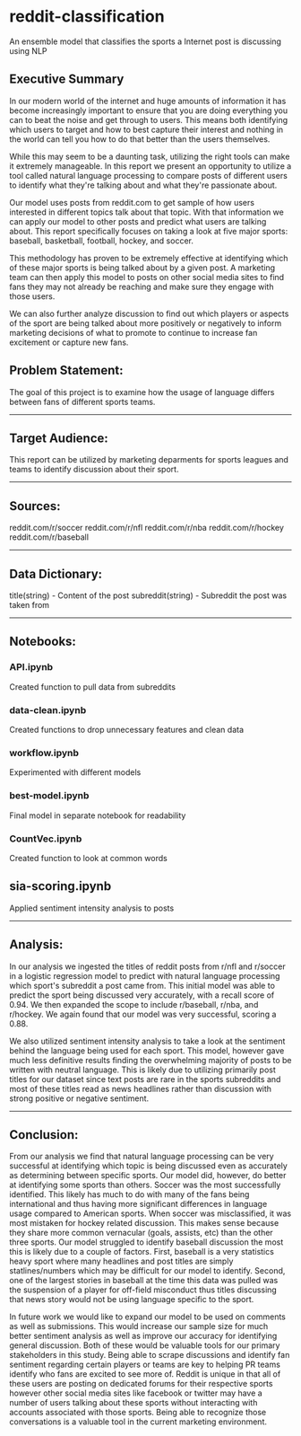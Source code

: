# reddit-classification
An ensemble model that classifies the sports a Internet post is discussing using NLP

## Executive Summary
In our modern world of the internet and huge amounts of information it has become increasingly important to ensure that you are doing everything you can to beat the noise and get through to users. This means both identifying which users to target and how to best capture their interest and nothing in the world can tell you how to do that better than the users themselves. 

While this may seem to be a daunting task, utilizing the right tools can make it extremely manageable. In this report we present an opportunity to utilize a tool called natural language processing to compare posts of different users to identify what they're talking about and what they're passionate about. 

Our model uses posts from reddit.com to get sample of how users interested in different topics talk about that topic. With that information we can apply our model to other posts and predict what users are talking about. This report specifically focuses on taking a look at five major sports: baseball, basketball, football, hockey, and soccer. 

This methodology has proven to be extremely effective at identifying which of these major sports is being talked about by a given post. A marketing team can then apply this model to posts on other social media sites to find fans they may not already be reaching and make sure they engage with those users.

We can also further analyze discussion to find out which players or aspects of the sport are being talked about more positively or negatively to inform marketing decisions of what to promote to continue to increase fan excitement or capture new fans.


## Problem Statement:
The goal of this project is to examine how the usage of language differs between fans of different sports teams.

---
## Target Audience:
This report can be utilized by marketing deparments for sports leagues and teams to identify discussion about their sport.

---
## Sources:
reddit.com/r/soccer
reddit.com/r/nfl
reddit.com/r/nba
reddit.com/r/hockey
reddit.com/r/baseball


---
## Data Dictionary:
title(string) - Content of the post
subreddit(string) - Subreddit the post was taken from

---
## Notebooks:
### API.ipynb
Created function to pull data from subreddits

### data-clean.ipynb
Created functions to drop unnecessary features and clean data

### workflow.ipynb
Experimented with different models

### best-model.ipynb
Final model in separate notebook for readability

### CountVec.ipynb
Created function to look at common words

## sia-scoring.ipynb
Applied sentiment intensity analysis to posts

---
## Analysis:
In our analysis we ingested the titles of reddit posts from r/nfl and r/soccer in a logistic regression model to predict with natural language processing which sport's subreddit a post came from. This initial model was able to predict the sport being discussed very accurately, with a recall score of 0.94. We then expanded the scope to include r/baseball, r/nba, and r/hockey. We again found that our model was very successful, scoring a 0.88. 

We also utilized sentiment intensity analysis to take a look at the sentiment behind the language being used for each sport. This model, however gave much less definitive results finding the overwhelming majority of posts to be written with neutral language. This is likely due to utilizing primarily post titles for our dataset since text posts are rare in the sports subreddits and most of these titles read as news headlines rather than discussion with strong positive or negative sentiment. 

---
## Conclusion:
From our analysis we find that natural language processing can be very successful at identifying which topic is being discussed even as accurately as determining between specific sports. Our model did, however, do better at identifying some sports than others. Soccer was the most successfully identified. This likely has much to do with many of the fans being international and thus having more significant differences in language usage compared to American sports. When soccer was misclassified, it was most mistaken for hockey related discussion. This makes sense because they share more common vernacular (goals, assists, etc) than the other three sports. Our model struggled to identify baseball discussion the most this is likely due to a couple of factors. First, baseball is a very statistics heavy sport where many headlines and post titles are simply statlines/numbers which may be difficult for our model to identify. Second, one of the largest stories in baseball at the time this data was pulled was the suspension of a player for off-field misconduct thus titles discussing that news story would not be using language specific to the sport.

In future work we would like to expand our model to be used on comments as well as submissions. This would increase our sample size for much better sentiment analysis as well as improve our accuracy for identifying general discussion. Both of these would be valuable tools for our primary stakeholders in this study. Being able to scrape discussions and identify fan sentiment regarding certain players or teams are key to helping PR teams identify who fans are excited to see more of. Reddit is unique in that all of these users are posting on dedicated forums for their respective sports however other social media sites like facebook or twitter may have a number of users talking about these sports without interacting with accounts associated with those sports. Being able to recognize those conversations is a valuable tool in the current marketing environment.
